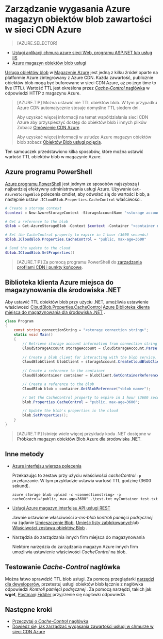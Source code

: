 <properties
 pageTitle="Zarządzanie wygasania Azure magazyn obiektów blob zawartości w sieci CDN Azure | Microsoft Azure"
 description="Zapoznaj się z opcjami sterowania czasu wygaśnięcia dla obiektów blob w pamięci podręcznej Azure CDN."
 services="cdn"
 documentationCenter=""
 authors="camsoper"
 manager="erikre"
 editor=""/>
<tags
 ms.service="cdn"
 ms.workload="media"
 ms.tgt_pltfrm="na"
 ms.devlang="multiple"
 ms.topic="article"
 ms.date="09/15/2016"
 ms.author="casoper"/>


# <a name="manage-expiration-of-azure-storage-blob-content-in-azure-cdn"></a>Zarządzanie wygasania Azure magazyn obiektów blob zawartości w sieci CDN Azure

> [AZURE.SELECTOR]
- [Usługi aplikacji chmura azure sieci Web, programu ASP.NET lub usług IIS](cdn-manage-expiration-of-cloud-service-content.md)
- [Azure magazyn obiektów blob usługi](cdn-manage-expiration-of-blob-content.md)

[Usługa obiektów blob](../storage/storage-introduction.md#blob-storage) w [Magazynie Azure](../storage/storage-introduction.md) jest jedną z kilku źródeł oparte na platformie Azure zintegrowany z Azure CDN.  Każda zawartość, publicznie obiektów blob mogą być buforowane w sieci CDN Azure, aż po jego time to live (TTL).  Wartość TTL jest określona przez [ *Cache-Control* nagłówka](http://www.w3.org/Protocols/rfc2616/rfc2616-sec14.html#sec14.9) w odpowiedzi HTTP z magazynu Azure.

>[AZURE.TIP] Można ustawić nie TTL obiektów blob.  W tym przypadku Azure CDN automatycznie stosuje domyślne TTL siedem dni.
>
>Aby uzyskać więcej informacji na temat współdziałania sieci CDN Azure aby przyspieszyć dostęp do obiektów blob i innych plików Zobacz [Omówienie CDN Azure](./cdn-overview.md).
>
>Aby uzyskać więcej informacji w usłudze Azure magazyn obiektów blob zobacz [Obiektów Blob usługi pojęcia](https://msdn.microsoft.com/library/dd179376.aspx). 

Ten samouczek przedstawiono kilka sposobów, które można ustawić wartość TTL obiektów blob w magazynie Azure.  

## <a name="azure-powershell"></a>Azure programu PowerShell

[Azure programu PowerShell](../powershell-install-configure.md) jest jednym ze sposobów najszybszą i najbardziej efektywny administrowania usługi Azure.  Używanie `Get-AzureStorageBlob` polecenia cmdlet, aby odwołać się do wartości blob, a następnie ustaw `.ICloudBlob.Properties.CacheControl` właściwości. 

```powershell
# Create a storage context
$context = New-AzureStorageContext -StorageAccountName "<storage account name>" -StorageAccountKey "<storage account key>"

# Get a reference to the blob
$blob = Get-AzureStorageBlob -Context $context -Container "<container name>" -Blob "<blob name>"

# Set the CacheControl property to expire in 1 hour (3600 seconds)
$blob.ICloudBlob.Properties.CacheControl = "public, max-age=3600"

# Send the update to the cloud
$blob.ICloudBlob.SetProperties()
```

>[AZURE.TIP] Za pomocą programu PowerShell do [zarządzania profilami CDN i punkty końcowe](./cdn-manage-powershell.md).

## <a name="azure-storage-client-library-for-net"></a>Biblioteka klienta Azure miejsca do magazynowania dla środowiska .NET

Aby ustawić TTL obiektów blob przy użyciu .NET, umożliwia ustawienie właściwości [CloudBlob.Properties.CacheControl](https://msdn.microsoft.com/library/microsoft.windowsazure.storage.blob.blobproperties.cachecontrol.aspx) [Azure Biblioteka klienta miejsca do magazynowania dla środowiska .NET](../storage/storage-dotnet-how-to-use-blobs.md) .

```csharp
class Program
{
    const string connectionString = "<storage connection string>";
    static void Main()
    {
        // Retrieve storage account information from connection string
        CloudStorageAccount storageAccount = CloudStorageAccount.Parse(connectionString);
        
        // Create a blob client for interacting with the blob service.
        CloudBlobClient blobClient = storageAccount.CreateCloudBlobClient();
        
        // Create a reference to the container
        CloudBlobContainer container = blobClient.GetContainerReference("<container name>");

        // Create a reference to the blob
        CloudBlob blob = container.GetBlobReference("<blob name>");

        // Set the CacheControl property to expire in 1 hour (3600 seconds)
        blob.Properties.CacheControl = "public, max-age=3600";

        // Update the blob's properties in the cloud
        blob.SetProperties();
    }
}
```

>[AZURE.TIP] Istnieje wiele więcej przykłady kodu .NET dostępne w [Próbkach magazyn obiektów Blob Azure dla środowiska .NET](https://azure.microsoft.com/documentation/samples/storage-blob-dotnet-getting-started/).

## <a name="other-methods"></a>Inne metody

- [Azure interfejsu wiersza polecenia](../xplat-cli-install.md)

    Przekazując to zestaw przy użyciu właściwości *cacheControl* `-p` przełączanie.  W tym przykładzie ustawia wartość TTL godzinę (3600 sekund).

    ```text
    azure storage blob upload -c <connectionstring> -p cacheControl="public, max-age=3600" .\test.txt myContainer test.txt
    ```

- [Usługi Azure magazyn interfejsu API usługi REST](https://msdn.microsoft.com/library/azure/dd179355.aspx)

    Jawnie ustawione właściwości *x-ms-blob kontroli pamięci podręcznej* na żądanie [Umieszczenie Blob](https://msdn.microsoft.com/en-us/library/azure/dd179451.aspx), [Umieść listy zablokowanych](https://msdn.microsoft.com/en-us/library/azure/dd179467.aspx)lub [Właściwości zestawu obiektów Blob](https://msdn.microsoft.com/library/azure/ee691966.aspx) .

- Narzędzia do zarządzania innych firm miejsca do magazynowania

    Niektóre narzędzia do zarządzania magazyn Azure innych firm umożliwia ustawienie właściwości *CacheControl* na blob. 

## <a name="testing-the-cache-control-header"></a>Testowanie *Cache-Control* nagłówka

Można łatwo sprawdzić TTL blob usługi.  Za pomocą przeglądarki [narzędzi dla deweloperów](https://developer.microsoft.com/microsoft-edge/platform/documentation/f12-devtools-guide/), przetestuj usługi obiektów blob łącznie z nagłówka odpowiedzi *Kontroli pamięci podręcznej* .  Za pomocą narzędzi, takich jak **wget**, [Postman](https://www.getpostman.com/)i [Fiddler](http://www.telerik.com/fiddler) przyjrzenie się nagłówki odpowiedzi.

## <a name="next-steps"></a>Następne kroki

- [Przeczytaj o *Cache-Control* nagłówka](http://www.w3.org/Protocols/rfc2616/rfc2616-sec14.html#sec14.9)
- [Dowiedz się, jak zarządzać wygasania zawartości usługi w chmurze w sieci CDN Azure](./cdn-manage-expiration-of-cloud-service-content.md)

